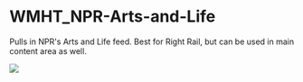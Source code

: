 WMHT_NPR-Arts-and-Life
======================

Pulls in NPR's Arts and Life feed. Best for Right Rail, but can be used in main content area as well.

![](http://pbs.bento.storage.s3.amazonaws.com/hostedbento-prod/filer_public/WMHT/OpenBento_NPR-arts-life_Image.jpg)
